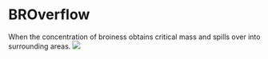 # BROverflow
When the concentration of broiness obtains critical mass and spills over into surrounding areas.
![](http://www.reactiongifs.us/wp-content/uploads/2013/10/nuh_uh_conan_obrien.gif)

